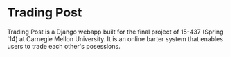 Trading Post
==============

Trading Post is a Django webapp built for the final project of 15-437 (Spring '14) at Carnegie Mellon University. It is an online barter system that enables users to trade each other's posessions.
